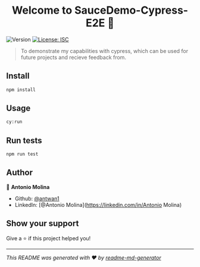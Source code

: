 <h1 align="center">Welcome to SauceDemo-Cypress-E2E 👋</h1>
<p>
  <img alt="Version" src="https://img.shields.io/badge/version-1.0.0-blue.svg?cacheSeconds=2592000" />
  <a href="#" target="_blank">
    <img alt="License: ISC" src="https://img.shields.io/badge/License-ISC-yellow.svg" />
  </a>
</p>

> To demonstrate my capabilities with cypress, which can be used for future projects and recieve feedback from.

## Install

```sh
npm install
```

## Usage

```sh
cy:run
```

## Run tests

```sh
npm run test
```

## Author

👤 **Antonio Molina**

* Github: [@antwan1](https://github.com/antwan1)
* LinkedIn: [@Antonio Molina](https://linkedin.com/in/Antonio Molina)

## Show your support

Give a ⭐️ if this project helped you!

***
_This README was generated with ❤️ by [readme-md-generator](https://github.com/kefranabg/readme-md-generator)_